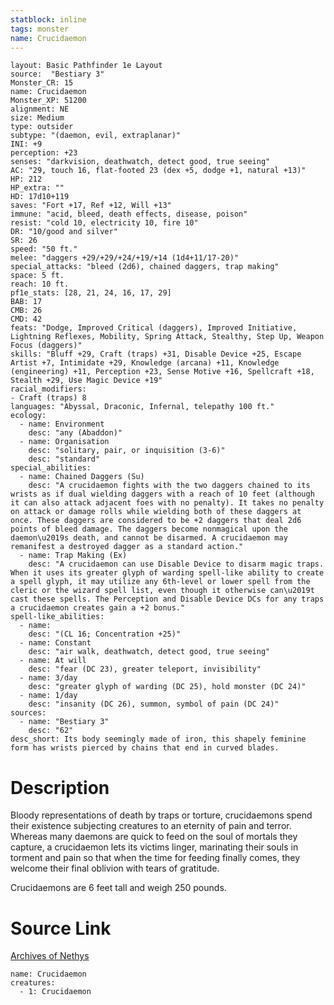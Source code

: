 ```yaml
---
statblock: inline
tags: monster
name: Crucidaemon
---
```

```statblock
layout: Basic Pathfinder 1e Layout
source:  "Bestiary 3"
Monster_CR: 15
name: Crucidaemon
Monster_XP: 51200
alignment: NE
size: Medium
type: outsider
subtype: "(daemon, evil, extraplanar)"
INI: +9
perception: +23
senses: "darkvision, deathwatch, detect good, true seeing"
AC: "29, touch 16, flat-footed 23 (dex +5, dodge +1, natural +13)"
HP: 212
HP_extra: ""
HD: 17d10+119
saves: "Fort +17, Ref +12, Will +13"
immune: "acid, bleed, death effects, disease, poison"
resist: "cold 10, electricity 10, fire 10"
DR: "10/good and silver"
SR: 26
speed: "50 ft."
melee: "daggers +29/+29/+24/+19/+14 (1d4+11/17-20)"
special_attacks: "bleed (2d6), chained daggers, trap making"
space: 5 ft.
reach: 10 ft.
pf1e_stats: [28, 21, 24, 16, 17, 29]
BAB: 17
CMB: 26
CMD: 42
feats: "Dodge, Improved Critical (daggers), Improved Initiative, Lightning Reflexes, Mobility, Spring Attack, Stealthy, Step Up, Weapon Focus (daggers)"
skills: "Bluff +29, Craft (traps) +31, Disable Device +25, Escape Artist +7, Intimidate +29, Knowledge (arcana) +11, Knowledge (engineering) +11, Perception +23, Sense Motive +16, Spellcraft +18, Stealth +29, Use Magic Device +19"
racial_modifiers:
- Craft (traps) 8
languages: "Abyssal, Draconic, Infernal, telepathy 100 ft."
ecology:
  - name: Environment
    desc: "any (Abaddon)"
  - name: Organisation
    desc: "solitary, pair, or inquisition (3-6)"
    desc: "standard"
special_abilities:
  - name: Chained Daggers (Su)
    desc: "A crucidaemon fights with the two daggers chained to its wrists as if dual wielding daggers with a reach of 10 feet (although it can also attack adjacent foes with no penalty). It takes no penalty on attack or damage rolls while wielding both of these daggers at once. These daggers are considered to be +2 daggers that deal 2d6 points of bleed damage. The daggers become nonmagical upon the daemon\u2019s death, and cannot be disarmed. A crucidaemon may remanifest a destroyed dagger as a standard action."
  - name: Trap Making (Ex)
    desc: "A crucidaemon can use Disable Device to disarm magic traps. When it uses its greater glyph of warding spell-like ability to create a spell glyph, it may utilize any 6th-level or lower spell from the cleric or the wizard spell list, even though it otherwise can\u2019t cast these spells. The Perception and Disable Device DCs for any traps a crucidaemon creates gain a +2 bonus."
spell-like_abilities:
  - name:
    desc: "(CL 16; Concentration +25)"
  - name: Constant
    desc: "air walk, deathwatch, detect good, true seeing"
  - name: At will
    desc: "fear (DC 23), greater teleport, invisibility"
  - name: 3/day
    desc: "greater glyph of warding (DC 25), hold monster (DC 24)"
  - name: 1/day
    desc: "insanity (DC 26), summon, symbol of pain (DC 24)"
sources:
  - name: "Bestiary 3"
    desc: "62"
desc_short: Its body seemingly made of iron, this shapely feminine form has wrists pierced by chains that end in curved blades.
```
# Description
Bloody representations of death by traps or torture, crucidaemons spend their existence subjecting creatures to an eternity of pain and terror. Whereas many daemons are quick to feed on the soul of mortals they capture, a crucidaemon lets its victims linger, marinating their souls in torment and pain so that when the time for feeding finally comes, they welcome their final oblivion with tears of gratitude.

Crucidaemons are 6 feet tall and weigh 250 pounds.
# Source Link
[Archives of Nethys](https://aonprd.com/MonsterDisplay.aspx?ItemName=Crucidaemon)
```encounter-table
name: Crucidaemon
creatures:
  - 1: Crucidaemon
```
